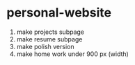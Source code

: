 # personal-website

1. make projects subpage
2. make resume subpage
3. make polish version
4. make home work under 900 px (width)
